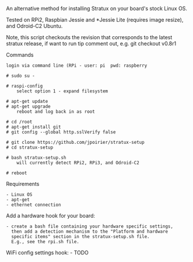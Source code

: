 An alternative method for installing Stratux on your board's stock Linux OS.

Tested on RPi2, Raspbian Jessie and *Jessie Lite (requires image resize),
and Odroid-C2 Ubuntu.

Note, this script checkouts the revision that corresponds to the latest
stratux release, if want to run tip comment out, e.g. git checkout v0.8r1

Commands

    login via command line (RPi - user: pi  pwd: raspberry

    # sudo su -
    
    # raspi-config
        select option 1 - expand filesystem

    # apt-get update
    # apt-get upgrade
        reboot and log back in as root

    # cd /root
    # apt-get install git
    # git config --global http.sslVerify false

    # git clone https://github.com/jpoirier/stratux-setup
    # cd stratux-setup

    # bash stratux-setup.sh
        will currently detect RPi2, RPi3, and Odroid-C2
        
    # reboot

Requirements

    - Linux OS
    - apt-get
    - ethernet connection

Add a hardware hook for your board:

    - create a bash file containing your hardware specific settings,
      then add a detection mechanism to the "Platform and hardware
      specific items" section in the stratux-setup.sh file.
      E.g., see the rpi.sh file.

WiFi config settings hook:
    - TODO
